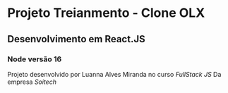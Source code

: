 # Projeto Treianmento - Clone OLX

## Desenvolvimento em React.JS

### Node versão 16

Projeto desenvolvido por Luanna Alves Miranda no curso _FullStack JS_
Da empresa _Soitech_
